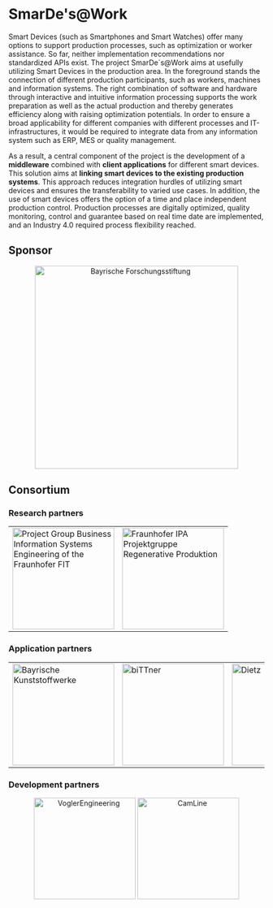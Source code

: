 # SmarDe's@Work

Smart Devices (such as Smartphones and Smart Watches) offer many options to support production processes, such as optimization or worker assistance. So far, neither implementation recommendations nor standardized APIs exist. The project SmarDe´s@Work aims at usefully utilizing Smart Devices in the production area. In the foreground stands the connection of different production participants, such as workers, machines and information systems. The right combination of software and hardware through interactive and intuitive information processing supports the work preparation as well as the actual production and thereby generates efficiency along with raising optimization potentials. In order to ensure a broad applicability for different companies with different processes and IT-infrastructures, it would be required to integrate data from any information system such as ERP, MES or quality management. 

As a result, a central component of the project is the development of a __middleware__ combined with __client applications__ for different smart devices. This solution aims at __linking smart devices to the existing production systems__. This approach reduces integration hurdles of utilizing smart devices and ensures the transferability to varied use cases. In addition, the use of smart devices offers the option of a time and place independent production control. Production processes are digitally optimized, quality monitoring, control and guarantee based on real time date are implemented, and an Industry 4.0 required process flexibility reached.

## Sponsor
<p align="center">
<img width="400" alt="Bayrische Forschungsstiftung" src="https://www.bayfor.org/mount_media/images/veranstaltungen/news_bildupload1a_081020Logo_BFS_neu_0de9cf2de91fb5193662edeaf8f4318e.jpg"> </p>


## Consortium
### Research partners

<p align="center">
<table>
<tr>
    <td><img width="200" alt="Project Group Business Information Systems Engineering of the Fraunhofer FIT" src="https://fim-rc.de/wp-content/uploads/logo_fraunhofer.svg"></td>
    <td><img vertical-align="middle" width="200" alt="Fraunhofer IPA Projektgruppe Regenerative Produktion " src="https://www.regenerative-produktion.fraunhofer.de/content/dam/regenerative-produktion/Logo_IPA.png"> </td>
</tr>
</table> 
<p/>

### Application partners

<p align="center">
<table border="0">
<tr>
    <td><img width="200" alt="Bayrische Kunststoffwerke" src="https://www.bkw-selb.de/bkw_cms/wp-content/uploads/2015/03/bkw-logo-300x33.png"> </td>
    <td><img width="200" alt="biTTner" src="https://www.bittpro.de/wp-content/themes/bittpro/library/images/bittner-logo.png"> </td>
    <td><img width="200" alt="Dietz" src="https://www.dietz.eu/wp-content/uploads/2018/05/dietz-logo-75.svg"></td>
    <td><img width="200" alt="Rehau" src="https://upload.wikimedia.org/wikipedia/de/thumb/b/b8/Rehau_Logo.svg/1200px-Rehau_Logo.svg.png"></td>
</tr>
</table> 
</p>

### Development partners

<p align ="center"
<table border="0">
<tr>
    <td><img width="200" alt="VoglerEngineering" src="https://www.vogler-engineering.de/fileadmin/user_upload/logo/vogler-engineering.png"></td>
    <td><img width="200" alt="CamLine" src="https://www.camline.com/fileadmin/templates/img/camline-logo.png"></td>
</tr>
</table> 
</p>
